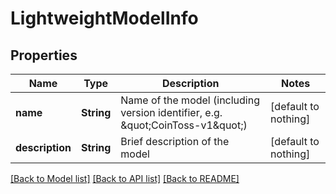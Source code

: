 # LightweightModelInfo


## Properties
Name | Type | Description | Notes
------------ | ------------- | ------------- | -------------
**name** | **String** | Name of the model (including version identifier, e.g. \&quot;CoinToss-v1\&quot;) | [default to nothing]
**description** | **String** | Brief description of the model | [default to nothing]


[[Back to Model list]](../README.md#models) [[Back to API list]](../README.md#api-endpoints) [[Back to README]](../README.md)


